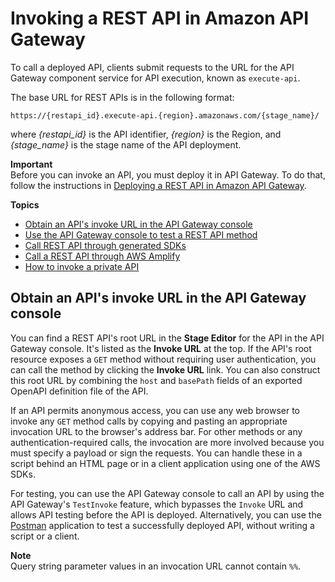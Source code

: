 # Invoking a REST API in Amazon API Gateway<a name="how-to-call-api"></a>

To call a deployed API, clients submit requests to the URL for the API Gateway component service for API execution, known as `execute-api`\.

The base URL for REST APIs is in the following format: 

```
https://{restapi_id}.execute-api.{region}.amazonaws.com/{stage_name}/
```

where *\{restapi\_id\}* is the API identifier, *\{region\}* is the Region, and *\{stage\_name\}* is the stage name of the API deployment\. 

**Important**  
Before you can invoke an API, you must deploy it in API Gateway\. To do that, follow the instructions in [Deploying a REST API in Amazon API Gateway](how-to-deploy-api.md)\. 

**Topics**
+ [Obtain an API's invoke URL in the API Gateway console](#apigateway-how-to-call-rest-api)
+ [Use the API Gateway console to test a REST API method](how-to-test-method.md)
+ [Call REST API through generated SDKs](how-to-call-api-using-generated-sdk.md)
+ [Call a REST API through AWS Amplify](how-to-call-api-using-aws-amplify-javascript-library.md)
+ [How to invoke a private API](apigateway-private-api-test-invoke-url.md)

## Obtain an API's invoke URL in the API Gateway console<a name="apigateway-how-to-call-rest-api"></a>

You can find a REST API's root URL in the **Stage Editor** for the API in the API Gateway console\. It's listed as the **Invoke URL** at the top\. If the API's root resource exposes a `GET` method without requiring user authentication, you can call the method by clicking the **Invoke URL** link\. You can also construct this root URL by combining the `host` and `basePath` fields of an exported OpenAPI definition file of the API\. 

If an API permits anonymous access, you can use any web browser to invoke any `GET` method calls by copying and pasting an appropriate invocation URL to the browser's address bar\. For other methods or any authentication\-required calls, the invocation are more involved because you must specify a payload or sign the requests\. You can handle these in a script behind an HTML page or in a client application using one of the AWS SDKs\.

For testing, you can use the API Gateway console to call an API by using the API Gateway's `TestInvoke` feature, which bypasses the `Invoke` URL and allows API testing before the API is deployed\. Alternatively, you can use the [Postman](http://www.postman.com/) application to test a successfully deployed API, without writing a script or a client\.

**Note**  
 Query string parameter values in an invocation URL cannot contain `%%`\. 